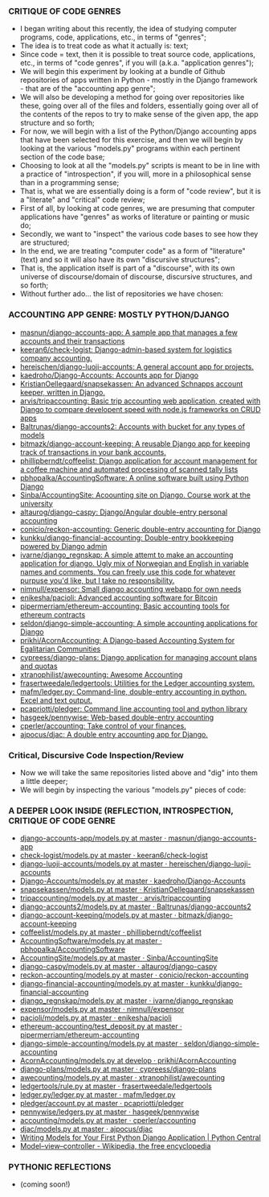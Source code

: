 ### CRITIQUE OF CODE GENRES
* I began writing about this recently, the idea of studying computer programs, code, applications, etc., in terms of "genres";
* The idea is to treat code as what it actually is: text;
* Since code = text, then it is possible to treat source code, applications, etc., in terms of "code genres", if you will (a.k.a. "application genres");
* We will begin this experiment by looking at a bundle of Github repositories of apps written in Python - mostly in the Django framework - that are of the "accounting app genre";
* We will also be developing a method for going over repositories like these, going over all of the files and folders, essentially going over all of the contents of the repos to try to make sense of the given app, the app structure and so forth;
* For now, we will begin with a list of the Python/Django accounting apps that have been selected for this exercise, and then we will begin by looking at the various "models.py" programs within each pertinent section of the code base;
* Choosing to look at all the "models.py" scripts is meant to be in line with a practice of "introspection", if you will, more in a philosophical sense than in a programming sense;
* That is, what we are essentially doing is a form of "code review", but it is a "literate" and "critical" code review;
* First of all, by looking at code genres, we are presuming that computer applications have "genres" as works of literature or painting or music do;
* Secondly, we want to "inspect" the various code bases to see how they are structured;
* In the end, we are treating "computer code" as a form of "literature" (text) and so it will also have its own "discursive structures";
* That is, the application itself is part of a "discourse", with its own universe of discourse/domain of discourse, discursive structures, and so forth;
* Without further ado... the list of repositories we have chosen:

### ACCOUNTING APP GENRE: MOSTLY PYTHON/DJANGO
* [masnun/django-accounts-app: A sample app that manages a few accounts and their transactions](https://github.com/masnun/django-accounts-app)
* [keeran6/check-logist: Django-admin-based system for logistics company accounting.](https://github.com/keeran6/check-logist)
* [hereischen/django-luoji-accounts: A general account app for projects.](https://github.com/hereischen/django-luoji-accounts)
* [kaedroho/Django-Accounts: Accounts app for Django](https://github.com/kaedroho/Django-Accounts)
* [KristianOellegaard/snapsekassen: An advanced Schnapps account keeper, written in Django.](https://github.com/KristianOellegaard/snapsekassen)
* [arvis/tripaccounting: Basic trip accounting web application, created with Django to compare developent speed with node.js frameworks on CRUD apps](https://github.com/arvis/tripaccounting)
* [Baltrunas/django-accounts2: Accounts with bucket for any types of models](https://github.com/Baltrunas/django-accounts2)
* [bitmazk/django-account-keeping: A reusable Django app for keeping track of transactions in your bank accounts.](https://github.com/bitmazk/django-account-keeping)
* [phillipberndt/coffeelist: Django application for account management for a coffee machine and automated processing of scanned tally lists](https://github.com/phillipberndt/coffeelist)
* [pbhopalka/AccountingSoftware: A online software built using Python Django](https://github.com/pbhopalka/AccountingSoftware)
* [Sinba/AccountingSite: Acoounting site on Django. Course work at the university](https://github.com/Sinba/AccountingSite)
* [altaurog/django-caspy: Django/Angular double-entry personal accounting](https://github.com/altaurog/django-caspy)
* [conicio/reckon-accounting: Generic double-entry accounting for Django](https://github.com/conicio/reckon-accounting)
* [kunkku/django-financial-accounting: Double-entry bookkeeping powered by Django admin](https://github.com/kunkku/django-financial-accounting)
* [ivarne/django_regnskap: A simple attemt to make an accounting application for django. Ugly mix of Norwegian and English in variable names and comments. You can freely use this code for whatever purpuse you'd like, but I take no responsibility.](https://github.com/ivarne/django_regnskap)
* [nimnull/expensor: Small django accounting webapp for own needs](https://github.com/nimnull/expensor)
* [enikesha/pacioli: Advanced accounting software for Bitcoin](https://github.com/enikesha/pacioli)
* [pipermerriam/ethereum-accounting: Basic accounting tools for ethereum contracts](https://github.com/pipermerriam/ethereum-accounting)
* [seldon/django-simple-accounting: A simple accounting applications for Django](https://github.com/seldon/django-simple-accounting)
* [prikhi/AcornAccounting: A Django-based Accounting System for Egalitarian Communities](https://github.com/prikhi/AcornAccounting)
* [cypreess/django-plans: Django application for managing account plans and quotas](https://github.com/cypreess/django-plans)
* [xtranophilist/awecounting: Awesome Accounting](https://github.com/xtranophilist/awecounting)
* [frasertweedale/ledgertools: Utilities for the Ledger accounting system.](https://github.com/frasertweedale/ledgertools)
* [mafm/ledger.py: Command-line, double-entry accounting in python. Excel and text output.](https://github.com/mafm/ledger.py)
* [pcapriotti/pledger: Command line accounting tool and python library](https://github.com/pcapriotti/pledger)
* [hasgeek/pennywise: Web-based double-entry accounting](https://github.com/hasgeek/pennywise)
* [cperler/accounting: Take control of your finances.](https://github.com/cperler/accounting)
* [ajpocus/djac: A double entry accounting app for Django.](https://github.com/ajpocus/djac)

### Critical, Discursive Code Inspection/Review
* Now we will take the same repositories listed above and "dig" into them a little deeper;
* We will begin by inspecting the various "models.py" pieces of code:

### A DEEPER LOOK INSIDE (REFLECTION, INTROSPECTION, CRITIQUE OF CODE GENRE
* [django-accounts-app/models.py at master · masnun/django-accounts-app](https://github.com/masnun/django-accounts-app/blob/master/accounts/models.py)
* [check-logist/models.py at master · keeran6/check-logist](https://github.com/keeran6/check-logist/blob/master/persons/models.py)
* [django-luoji-accounts/models.py at master · hereischen/django-luoji-accounts](https://github.com/hereischen/django-luoji-accounts/blob/master/accounts/models.py)
* [Django-Accounts/models.py at master · kaedroho/Django-Accounts](https://github.com/kaedroho/Django-Accounts/blob/master/models.py)
* [snapsekassen/models.py at master · KristianOellegaard/snapsekassen](https://github.com/KristianOellegaard/snapsekassen/blob/master/schnappsaccount/models.py)
* [tripaccounting/models.py at master · arvis/tripaccounting](https://github.com/arvis/tripaccounting/blob/master/route/models.py)
* [django-accounts2/models.py at master · Baltrunas/django-accounts2](https://github.com/Baltrunas/django-accounts2/blob/master/models.py)
* [django-account-keeping/models.py at master · bitmazk/django-account-keeping](https://github.com/bitmazk/django-account-keeping/blob/master/account_keeping/models.py)
* [coffeelist/models.py at master · phillipberndt/coffeelist](https://github.com/phillipberndt/coffeelist/blob/master/coffeelist/coffeelist/coffee/models.py)
* [AccountingSoftware/models.py at master · pbhopalka/AccountingSoftware](https://github.com/pbhopalka/AccountingSoftware/blob/master/accounting/models.py)
* [AccountingSite/models.py at master · Sinba/AccountingSite](https://github.com/Sinba/AccountingSite/blob/master/accounts/models.py)
* [django-caspy/models.py at master · altaurog/django-caspy](https://github.com/altaurog/django-caspy/blob/master/caspy/models.py)
* [reckon-accounting/models.py at master · conicio/reckon-accounting](https://github.com/conicio/reckon-accounting/blob/master/accounting/models.py)
* [django-financial-accounting/models.py at master · kunkku/django-financial-accounting](https://github.com/kunkku/django-financial-accounting/blob/master/accounting/models.py)
* [django_regnskap/models.py at master · ivarne/django_regnskap](https://github.com/ivarne/django_regnskap/blob/master/regnskap/models.py)
* [expensor/models.py at master · nimnull/expensor](https://github.com/nimnull/expensor/blob/master/core/models.py)
* [pacioli/models.py at master · enikesha/pacioli](https://github.com/enikesha/pacioli/blob/master/pacioli/models.py)
* [ethereum-accounting/test_deposit.py at master · pipermerriam/ethereum-accounting](https://github.com/pipermerriam/ethereum-accounting/blob/master/tests/accounting/test_deposit.py)
* [django-simple-accounting/models.py at master · seldon/django-simple-accounting](https://github.com/seldon/django-simple-accounting/blob/master/simple_accounting/models.py)
* [AcornAccounting/models.py at develop · prikhi/AcornAccounting](https://github.com/prikhi/AcornAccounting/blob/develop/acornaccounting/accounts/models.py)
* [django-plans/models.py at master · cypreess/django-plans](https://github.com/cypreess/django-plans/blob/master/plans/models.py)
* [awecounting/models.py at master · xtranophilist/awecounting](https://github.com/xtranophilist/awecounting/blob/master/ledger/models.py)
* [ledgertools/rule.py at master · frasertweedale/ledgertools](https://github.com/frasertweedale/ledgertools/blob/master/ltlib/rule.py)
* [ledger.py/ledger.py at master · mafm/ledger.py](https://github.com/mafm/ledger.py/blob/master/ledger.py)
* [pledger/account.py at master · pcapriotti/pledger](https://github.com/pcapriotti/pledger/blob/master/pledger/account.py)
* [pennywise/ledgers.py at master · hasgeek/pennywise](https://github.com/hasgeek/pennywise/blob/master/pennywise/ledgers.py)
* [accounting/models.py at master · cperler/accounting](https://github.com/cperler/accounting/blob/master/accounting/models.py)
* [djac/models.py at master · ajpocus/djac](https://github.com/ajpocus/djac/blob/master/accounts/models.py)
* [Writing Models for Your First Python Django Application | Python Central](http://pythoncentral.io/writing-models-for-your-first-python-django-application/)
* [Model–view–controller - Wikipedia, the free encyclopedia](https://en.wikipedia.org/wiki/Model%E2%80%93view%E2%80%93controller)

### PYTHONIC REFLECTIONS
* (coming soon!)
